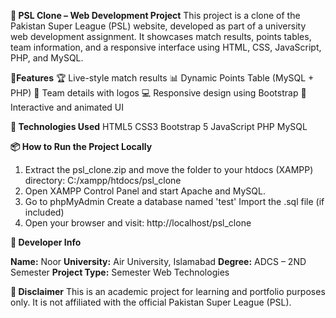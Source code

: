 **🏏 PSL Clone – Web Development Project**
This project is a clone of the Pakistan Super League (PSL) website, developed as part of a university web development assignment. It showcases match results, points tables, team information, and a responsive interface using HTML, CSS, JavaScript, PHP, and MySQL.

**🚀Features**
🏆 Live-style match results 
📊 Dynamic Points Table (MySQL + PHP) 
🧩 Team details with logos 
💻 Responsive design using Bootstrap 
🎨 Interactive and animated UI

**🧰 Technologies Used**
HTML5
CSS3
Bootstrap 5
JavaScript
PHP
MySQL

**📦 How to Run the Project Locally**
1. Extract the psl_clone.zip and move the folder to your htdocs (XAMPP) directory:
     C:/xampp/htdocs/psl_clone
2. Open XAMPP Control Panel and start Apache and MySQL.
3. Go to phpMyAdmin
    Create a database named 'test'
    Import the .sql file (if included)
5. Open your browser and visit:
   http://localhost/psl_clone

**👤 Developer Info**

**Name:** Noor
**University:** Air University, Islamabad
**Degree:** ADCS – 2ND Semester
**Project Type:** Semester Web Technologies

**📌 Disclaimer**
This is an academic project for learning and portfolio purposes only. It is not affiliated with the official Pakistan Super League (PSL).
